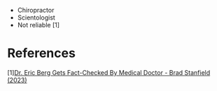 - Chiropractor
- Scientologist
- Not reliable [1]

# References
[1][Dr. Eric Berg Gets Fact-Checked By Medical Doctor - Brad Stanfield (2023)](https://www.youtube.com/watch?v=yEsPqB2bI6A)